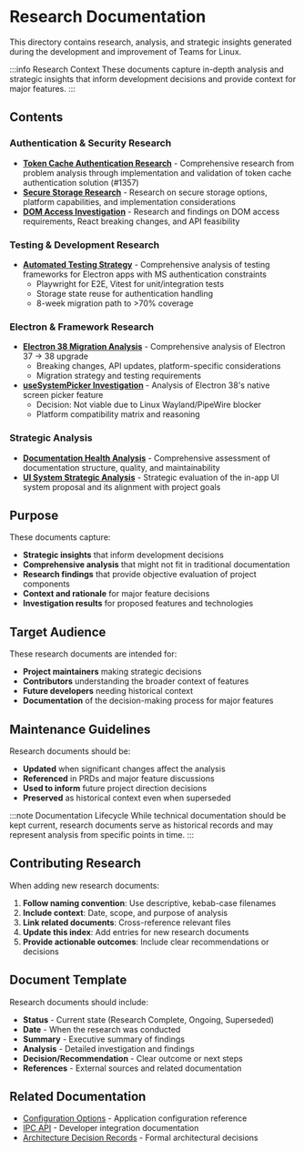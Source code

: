 # Research Documentation

This directory contains research, analysis, and strategic insights generated during the development and improvement of Teams for Linux.

:::info Research Context
These documents capture in-depth analysis and strategic insights that inform development decisions and provide context for major features.
:::

## Contents

### Authentication & Security Research
- **[Token Cache Authentication Research](token-cache-authentication-research.md)** - Comprehensive research from problem analysis through implementation and validation of token cache authentication solution (#1357)
- **[Secure Storage Research](secure-storage-research.md)** - Research on secure storage options, platform capabilities, and implementation considerations
- **[DOM Access Investigation](dom-access-investigation.md)** - Research and findings on DOM access requirements, React breaking changes, and API feasibility

### Testing & Development Research
- **[Automated Testing Strategy](automated-testing-strategy.md)** - Comprehensive analysis of testing frameworks for Electron apps with MS authentication constraints
  - Playwright for E2E, Vitest for unit/integration tests
  - Storage state reuse for authentication handling
  - 8-week migration path to >70% coverage

### Electron & Framework Research
- **[Electron 38 Migration Analysis](electron-38-migration-analysis.md)** - Comprehensive analysis of Electron 37 → 38 upgrade
  - Breaking changes, API updates, platform-specific considerations
  - Migration strategy and testing requirements
- **[useSystemPicker Investigation](usesystempicker-investigation.md)** - Analysis of Electron 38's native screen picker feature
  - Decision: Not viable due to Linux Wayland/PipeWire blocker
  - Platform compatibility matrix and reasoning

### Strategic Analysis
- **[Documentation Health Analysis](documentation-health-analysis.md)** - Comprehensive assessment of documentation structure, quality, and maintainability
- **[UI System Strategic Analysis](ui-system-strategic-analysis.md)** - Strategic evaluation of the in-app UI system proposal and its alignment with project goals

## Purpose

These documents capture:

- **Strategic insights** that inform development decisions
- **Comprehensive analysis** that might not fit in traditional documentation
- **Research findings** that provide objective evaluation of project components
- **Context and rationale** for major feature decisions
- **Investigation results** for proposed features and technologies

## Target Audience

These research documents are intended for:

- **Project maintainers** making strategic decisions
- **Contributors** understanding the broader context of features
- **Future developers** needing historical context
- **Documentation** of the decision-making process for major features

## Maintenance Guidelines

Research documents should be:

- **Updated** when significant changes affect the analysis
- **Referenced** in PRDs and major feature discussions
- **Used to inform** future project direction decisions
- **Preserved** as historical context even when superseded

:::note Documentation Lifecycle
While technical documentation should be kept current, research documents serve as historical records and may represent analysis from specific points in time.
:::

## Contributing Research

When adding new research documents:

1. **Follow naming convention**: Use descriptive, kebab-case filenames
2. **Include context**: Date, scope, and purpose of analysis
3. **Link related documents**: Cross-reference relevant files
4. **Update this index**: Add entries for new research documents
5. **Provide actionable outcomes**: Include clear recommendations or decisions

## Document Template

Research documents should include:

- **Status** - Current state (Research Complete, Ongoing, Superseded)
- **Date** - When the research was conducted
- **Summary** - Executive summary of findings
- **Analysis** - Detailed investigation and findings
- **Decision/Recommendation** - Clear outcome or next steps
- **References** - External sources and related documentation

## Related Documentation

- [Configuration Options](../../configuration.md) - Application configuration reference
- [IPC API](../ipc-api.md) - Developer integration documentation
- [Architecture Decision Records](../README.md#adr-index) - Formal architectural decisions
